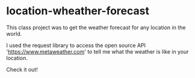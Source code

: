 # location-wheather-forecast

This class project was to get the weather forecast for any location in the world. 

I used the request library to access the open source API 'https://www.metaweather.com' to tell me what the weather is like in your location.


Check it out!
